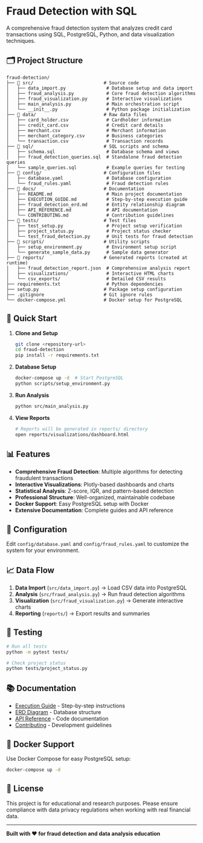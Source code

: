 # Fraud Detection with SQL

A comprehensive fraud detection system that analyzes credit card transactions using SQL, PostgreSQL, Python, and data visualization techniques.

## 🗂️ Project Structure

```
fraud-detection/
├── 📁 src/                          # Source code
│   ├── data_import.py               # Database setup and data import
│   ├── fraud_analysis.py            # Core fraud detection algorithms
│   ├── fraud_visualization.py       # Interactive visualizations
│   ├── main_analysis.py             # Main orchestration script
│   └── __init__.py                  # Python package initialization
├── 📁 data/                         # Raw data files
│   ├── card_holder.csv              # Cardholder information
│   ├── credit_card.csv              # Credit card details
│   ├── merchant.csv                 # Merchant information
│   ├── merchant_category.csv        # Business categories
│   └── transaction.csv              # Transaction records
├── 📁 sql/                          # SQL scripts and schema
│   ├── schema.sql                   # Database schema and views
│   ├── fraud_detection_queries.sql  # Standalone fraud detection queries
│   └── sample_queries.sql           # Example queries for testing
├── 📁 config/                       # Configuration files
│   ├── database.yaml                # Database configuration
│   └── fraud_rules.yaml             # Fraud detection rules
├── 📁 docs/                         # Documentation
│   ├── README.md                    # Main project documentation
│   ├── EXECUTION_GUIDE.md           # Step-by-step execution guide
│   ├── fraud_detection_erd.md       # Entity relationship diagram
│   ├── API_REFERENCE.md             # API documentation
│   └── CONTRIBUTING.md              # Contribution guidelines
├── 📁 tests/                        # Test files
│   ├── test_setup.py                # Project setup verification
│   ├── project_status.py            # Project status checker
│   └── test_fraud_detection.py      # Unit tests for fraud detection
├── 📁 scripts/                      # Utility scripts
│   ├── setup_environment.py         # Environment setup script
│   └── generate_sample_data.py      # Sample data generator
├── 📁 reports/                      # Generated reports (created at runtime)
│   ├── fraud_detection_report.json  # Comprehensive analysis report
│   ├── visualizations/              # Interactive HTML charts
│   └── csv_exports/                 # Detailed CSV results
├── requirements.txt                 # Python dependencies
├── setup.py                        # Package setup configuration
├── .gitignore                      # Git ignore rules
└── docker-compose.yml              # Docker setup for PostgreSQL
```

## 🚀 Quick Start

1. **Clone and Setup**
   ```bash
   git clone <repository-url>
   cd fraud-detection
   pip install -r requirements.txt
   ```

2. **Database Setup**
   ```bash
   docker-compose up -d  # Start PostgreSQL
   python scripts/setup_environment.py
   ```

3. **Run Analysis**
   ```bash
   python src/main_analysis.py
   ```

4. **View Reports**
   ```bash
   # Reports will be generated in reports/ directory
   open reports/visualizations/dashboard.html
   ```

## 📊 Features

- **Comprehensive Fraud Detection**: Multiple algorithms for detecting fraudulent transactions
- **Interactive Visualizations**: Plotly-based dashboards and charts
- **Statistical Analysis**: Z-score, IQR, and pattern-based detection
- **Professional Structure**: Well-organized, maintainable codebase
- **Docker Support**: Easy PostgreSQL setup with Docker
- **Extensive Documentation**: Complete guides and API reference

## 🔧 Configuration

Edit `config/database.yaml` and `config/fraud_rules.yaml` to customize the system for your environment.

## 📈 Data Flow

1. **Data Import** (`src/data_import.py`) → Load CSV data into PostgreSQL
2. **Analysis** (`src/fraud_analysis.py`) → Run fraud detection algorithms
3. **Visualization** (`src/fraud_visualization.py`) → Generate interactive charts
4. **Reporting** (`reports/`) → Export results and summaries

## 🧪 Testing

```bash
# Run all tests
python -m pytest tests/

# Check project status
python tests/project_status.py
```

## 📚 Documentation

- [Execution Guide](docs/EXECUTION_GUIDE.md) - Step-by-step instructions
- [ERD Diagram](docs/fraud_detection_erd.md) - Database structure
- [API Reference](docs/API_REFERENCE.md) - Code documentation
- [Contributing](docs/CONTRIBUTING.md) - Development guidelines

## 🐳 Docker Support

Use Docker Compose for easy PostgreSQL setup:
```bash
docker-compose up -d
```

## 📝 License

This project is for educational and research purposes. Please ensure compliance with data privacy regulations when working with real financial data.

---

**Built with ❤️ for fraud detection and data analysis education**
